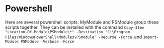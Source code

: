 # Powershell

Here are several powershell scripts. MyModule and PSModule group these scripts together.
They can be installed with the command ```Copy-Item "Location-Of-Module\PSModule\*" -Destination 'C:\Program Files\WindowsPowerShell\Modules\PSModule' -Recurse -Force;```and 
```Import-Module PSModule -Verbose -Force```

